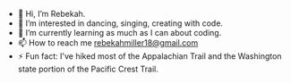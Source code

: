 - 👋 Hi, I’m Rebekah.
- 👀 I’m interested in dancing, singing, creating with code.
- 🌱 I’m currently learning as much as I can about coding.
- 📫 How to reach me rebekahmiller18@gmail.com
- ⚡ Fun fact: I've hiked most of the Appalachian Trail and the Washington state portion of the Pacific Crest Trail.

<!---
Becka8Tech/Becka8Tech is a ✨ special ✨ repository because its `README.md` (this file) appears on your GitHub profile.
You can click the Preview link to take a look at your changes.
--->
